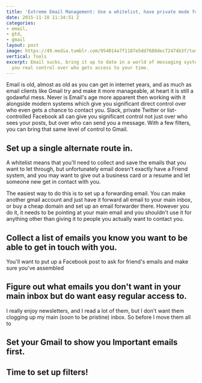 ```yaml
---
title: 'Extreme Email Management: Use a whitelist, have private mode for Gmail'
date: 2015-11-18 11:34:51 Z
categories:
- email,
- gtd,
- gmail
layout: post
image: https://49.media.tumblr.com/954014a7f1187e5dd7680dec72474b3f/tumblr_nte7cc5vaH1qzocgko1_400.gif
vertical: Tools
excerpt: Email sucks, bring it up to date in a world of messaging systems which give
  you real control over who gets access to your time.
---
```


Email is old, almost as old as you can get in internet years, and as much as email clients like Gmail try and make it more manageable, at heart it is still a godawful mess. Never is Email's age more apparent then working with it alongside modern systems which give you significant direct control over who even gets a chance to contact you. Slack, private Twitter or list-controlled Facebook all can give you significant control not just over who sees your posts, but over who can send you a message. With a few filters, you can bring that same level of control to Gmail.

## Set up a single alternate route in.

A whitelist means that you'll need to collect and save the emails that you want to let through, but unfortunately email doesn't exactly have a Friend system, and you may want to give out a business card or a resume and let someone new get in contact with you.

The easiest way to do this is to set up a forwarding email. You can make another gmail account and just have it forward all email to your main inbox, or buy a cheap domain and set up an email forwarder there. However you do it, it needs to be pointing at your main email and you shouldn't use it for anything other than giving it to people you actually want to contact you.

## Collect a list of emails you know you want to be able to get in touch with you.

You'll want to put up a Facebook post to ask for friend's emails and make sure you've assembled

## Figure out what emails you don't want in your main inbox but do want easy regular access to.

I really enjoy newsletters, and I read a lot of them, but I don't want them clogging up my main (soon to be pristine) inbox. So before I move them all to

## Set your Gmail to show you Important emails first.

## Time to set up filters!

